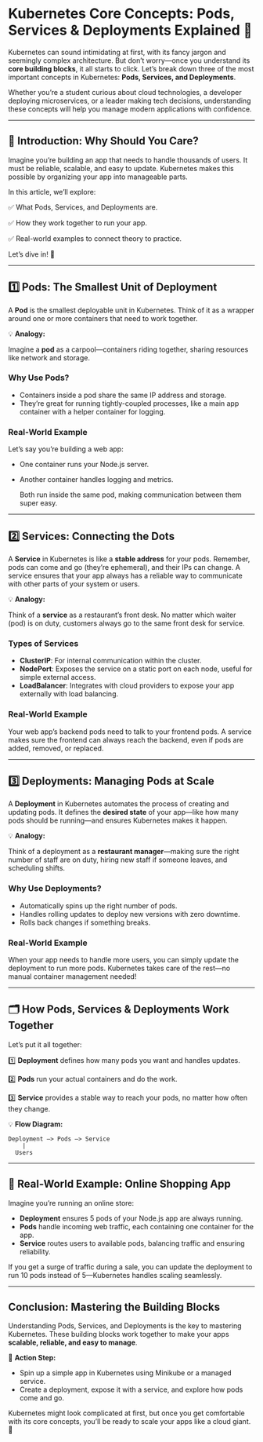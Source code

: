 # Kubernetes Core Concepts: Pods, Services & Deployments Explained 🚀

Kubernetes can sound intimidating at first, with its fancy jargon and seemingly complex architecture. But don’t worry—once you understand its **core building blocks**, it all starts to click. Let’s break down three of the most important concepts in Kubernetes: **Pods, Services, and Deployments**.

Whether you’re a student curious about cloud technologies, a developer deploying microservices, or a leader making tech decisions, understanding these concepts will help you manage modern applications with confidence.

---

## 🌟 Introduction: Why Should You Care?

Imagine you’re building an app that needs to handle thousands of users. It must be reliable, scalable, and easy to update. Kubernetes makes this possible by organizing your app into manageable parts.

In this article, we’ll explore:

✅ What Pods, Services, and Deployments are.

✅ How they work together to run your app.

✅ Real-world examples to connect theory to practice.

Let’s dive in! 🚀

---

## 1️⃣ Pods: The Smallest Unit of Deployment

A **Pod** is the smallest deployable unit in Kubernetes. Think of it as a wrapper around one or more containers that need to work together.

💡 **Analogy:**

Imagine a **pod** as a carpool—containers riding together, sharing resources like network and storage.

### Why Use Pods?

- Containers inside a pod share the same IP address and storage.
- They’re great for running tightly-coupled processes, like a main app container with a helper container for logging.

### Real-World Example

Let’s say you’re building a web app:

- One container runs your Node.js server.
- Another container handles logging and metrics.
    
    Both run inside the same pod, making communication between them super easy.
    

---

## 2️⃣ Services: Connecting the Dots

A **Service** in Kubernetes is like a **stable address** for your pods. Remember, pods can come and go (they’re ephemeral), and their IPs can change. A service ensures that your app always has a reliable way to communicate with other parts of your system or users.

💡 **Analogy:**

Think of a **service** as a restaurant’s front desk. No matter which waiter (pod) is on duty, customers always go to the same front desk for service.

### Types of Services

- **ClusterIP**: For internal communication within the cluster.
- **NodePort**: Exposes the service on a static port on each node, useful for simple external access.
- **LoadBalancer**: Integrates with cloud providers to expose your app externally with load balancing.

### Real-World Example

Your web app’s backend pods need to talk to your frontend pods. A service makes sure the frontend can always reach the backend, even if pods are added, removed, or replaced.

---

## 3️⃣ Deployments: Managing Pods at Scale

A **Deployment** in Kubernetes automates the process of creating and updating pods. It defines the **desired state** of your app—like how many pods should be running—and ensures Kubernetes makes it happen.

💡 **Analogy:**

Think of a deployment as a **restaurant manager**—making sure the right number of staff are on duty, hiring new staff if someone leaves, and scheduling shifts.

### Why Use Deployments?

- Automatically spins up the right number of pods.
- Handles rolling updates to deploy new versions with zero downtime.
- Rolls back changes if something breaks.

### Real-World Example

When your app needs to handle more users, you can simply update the deployment to run more pods. Kubernetes takes care of the rest—no manual container management needed!

---

## 🗂️ How Pods, Services & Deployments Work Together

Let’s put it all together:

1️⃣ **Deployment** defines how many pods you want and handles updates.

2️⃣ **Pods** run your actual containers and do the work.

3️⃣ **Service** provides a stable way to reach your pods, no matter how often they change.

💡 **Flow Diagram:**

```
Deployment —> Pods —> Service
    |
  Users

```

---

## 🤖 Real-World Example: Online Shopping App

Imagine you’re running an online store:

- **Deployment** ensures 5 pods of your Node.js app are always running.
- **Pods** handle incoming web traffic, each containing one container for the app.
- **Service** routes users to available pods, balancing traffic and ensuring reliability.

If you get a surge of traffic during a sale, you can update the deployment to run 10 pods instead of 5—Kubernetes handles scaling seamlessly.

---

## Conclusion: Mastering the Building Blocks

Understanding Pods, Services, and Deployments is the key to mastering Kubernetes. These building blocks work together to make your apps **scalable, reliable, and easy to manage**.

📌 **Action Step:**

- Spin up a simple app in Kubernetes using Minikube or a managed service.
- Create a deployment, expose it with a service, and explore how pods come and go.

Kubernetes might look complicated at first, but once you get comfortable with its core concepts, you’ll be ready to scale your apps like a cloud giant. 💪